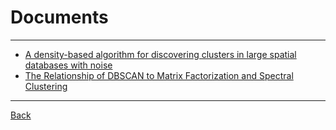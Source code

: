 # Documents

---

- [A density-based algorithm for discovering clusters in large spatial databases with noise](https://cdn.aaai.org/KDD/1996/KDD96-037.pdf)
- [The Relationship of DBSCAN to Matrix Factorization and Spectral Clustering](https://ceur-ws.org/Vol-2191/paper38.pdf)

---

[Back](./../Cluster.md)
